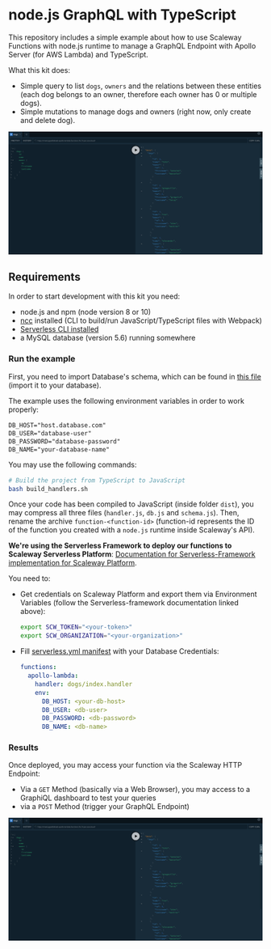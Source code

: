 # node.js GraphQL with TypeScript
This repository includes a simple example about how to use Scaleway Functions with node.js runtime to manage a GraphQL Endpoint with Apollo Server (for AWS Lambda) and TypeScript.

What this kit does:
- Simple query to list `dogs`, `owners` and the relations between these entities (each dog belongs to an owner, therefore each owner has 0 or multiple dogs).
- Simple mutations to manage dogs and owners (right now, only create and delete dog).

![graphql dashboard](./assets/results.png)

## Requirements

In order to start development with this kit you need:
- node.js and npm (node version 8 or 10)
- [ncc](https://github.com/zeit/ncc) installed (CLI to build/run JavaScript/TypeScript files with Webpack)
- [Serverless CLI installed](https://serverless.com)
- a MySQL database (version 5.6) running somewhere

### Run the example

First, you need to import Database's schema, which can be found in [this file](./db.sql) (import it to your database).

The example uses the following environment variables in order to work properly:
```
DB_HOST="host.database.com"
DB_USER="database-user"
DB_PASSWORD="database-password"
DB_NAME="your-database-name"
```

You may use the following commands:
```bash
# Build the project from TypeScript to JavaScript
bash build_handlers.sh
```

Once your code has been compiled to JavaScript (inside folder `dist`), you may compress all three files (`handler.js`, `db.js` and `schema.js`).
Then, rename the archive `function-<function-id>` (function-id represents the ID of the function you created with a `node.js` runtime inside Scaleway's API).

**We're using the Serverless Framework to deploy our functions to Scaleway Serverless Platform**: [Documentation for Serverless-Framework implementation for Scaleway Platform](https://github.com/scaleway/serverless-scaleway-functions).

You need to:
- Get credentials on Scaleway Platform and export them via Environment Variables (follow the Serverless-framework documentation linked above):
  ```bash
  export SCW_TOKEN="<your-token>"
  export SCW_ORGANIZATION="<your-organization>"
  ```
- Fill [serverless.yml manifest](./serverless.yml) with your Database Credentials:
  ```yaml
  functions:
    apollo-lambda:
      handler: dogs/index.handler
      env:
        DB_HOST: <your-db-host>
        DB_USER: <db-user>
        DB_PASSWORD: <db-password>
        DB_NAME: <db-name>
  ```

### Results

Once deployed, you may access your function via the Scaleway HTTP Endpoint:
- Via a `GET` Method (basically via a Web Browser), you may access to a GraphiQL dashboard to test your queries
- via a `POST` Method (trigger your GraphQL Endpoint)

![graphql dashboard](./assets/results.png)
